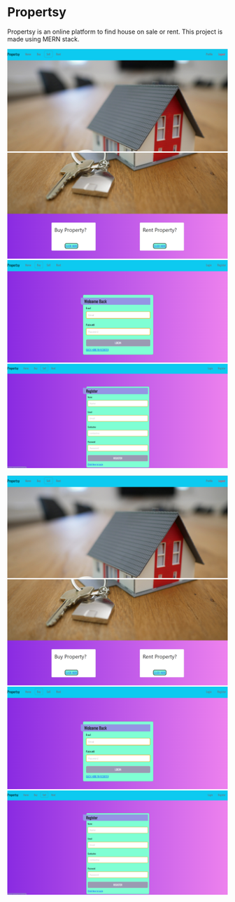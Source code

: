 # Propertsy
Propertsy is an online platform to find house on sale or rent. This project is made using MERN stack.

![alt text](https://github.com/akshaykoganur/Propertsy/blob/master/screenshots/propertsy1.png?raw=true)
![alt text](https://github.com/akshaykoganur/Propertsy/blob/master/screenshots/propertsy2.png?raw=true)
![alt text](https://github.com/akshaykoganur/Propertsy/blob/master/screenshots/propertsy3.png?raw=true)
![alt text](https://github.com/akshaykoganur/Propertsy/blob/master/screenshots/propertsy4.png?raw=true)

<p align="center">
  <img src="./screenshots/propertsy1.png">
  <img src="./screenshots/propertsy2.png">
  <img src="./screenshots/propertsy3.png">
  <img src="./screenshots/propertsy4.png">
</p>
